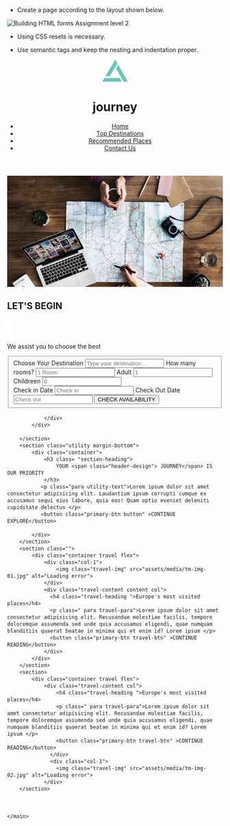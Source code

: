 - Create a page according to the layout shown below.

![Building HTML forms Assignment level 2](https://raw.githubusercontent.com/suraj122/AC-STYLE-images/master/building-html-forms/ex-2.png)

- Using CSS resets is necessary.

- Use semantic tags and keep the nesting and indentation proper.

<!DOCTYPE html>
<html lang="en">
<head>
    <meta charset="UTF-8">
    <meta http-equiv="X-UA-Compatible" content="IE=edge">
    <meta name="viewport" content="width=device-width, initial-scale=1.0">
    <title>Document</title>
    <link rel="stylesheet" href="assets/stylesheet/style.css">
<!----Google Font---->
<link rel="preconnect" href="https://fonts.gstatic.com">
<link href="https://fonts.googleapis.com/css2?family=Poppins:ital,wght@0,100;0,200;0,300;0,400;0,500;0,600;0,700;0,800;0,900;1,100;1,200;1,300;1,400;1,500;1,600;1,700;1,800;1,900&display=swap" rel="stylesheet">
<!--Font Awesome-->
<script src="https://kit.fontawesome.com/f98f63fd9d.js" crossorigin="anonymous"></script>
</head>
<body>
    <main>
        <header class="header">
            <div class="container flex">
                <div class="flex">
                   <img src="assets/media/logo.png" alt="Loading error">
                   <h1 class="heading">journey</h1>
                </div>
                <nav class="nav">
                    <ul class="flex">
                        <li><a class="home" href="#">Home</a></li>
                        <li><a href="#">Top Destinations</a></li>
                        <li><a href="#">Recommended Places</a></li>
                        <li><a href="#">Contact Us</a></li>
                    </ul>
                </nav>
            </div>
        </header>
        <section class="hero">
            <div class="container">
                <div class="img">
                    <img class="banner-img" src="assets/media/banner.jpg" alt="Loading error">
                </div>
                <div class="bg-content">
                  <h2 class="bg-heading">LET'S BEGIN</h2>
                  <img class="dot"src="assets/media/dots-3.png" alt="Loading error">
                  <p class="bg-para">We assist you to choose the best</p>
                  <div class="hero-icon">
                    <i class="fas fa-angle-down"></i>
                  </div>
                  <div class="form">
                      <form class="hero-form" action="index.html" method="post">
                           <fieldset>
                              <div class="flex justify">
                              <label>Choose Your Destination 
                                 <input class="form-control" type="text" name="destination"  placeholder="Type your destination..."/>
                              </label>
                              <label>How many rooms? 
                                <input class="form-control" type="number" name="rooms?"  placeholder="1 Room"/>
                             </label>
                             <label>Adult
                                <input class="form-control-1 " type="number" name="person"  placeholder="1 "/>
                             </label>
                             <label>Childreen
                                <input class="form-control-1 " type="number" name="person"  placeholder="0"/>
                             </label>
                            </div>
                            <div class="flex justify">
                             <label>Check in Date
                                <input  class="form-control" type="text" name="date"  placeholder="Check in"/>
                             </label>
                             <label>Check Out Date
                                <input class="form-control" type="text" name="date"  placeholder="Check out"/>
                             </label>
                             <button class="btn">CHECK AVAILABILITY</button>
                            </div>
                          </fieldset>
                      </form>
                  </div>

                </div>
            </div>

        </section>
        <section class="utility margin-bottom">
            <div class="container">
                <h3 class= "section-heading">
                    YOUR <span class="header-design"> JOURNEY</span> IS OUR PRIORITY
                </h3>
               <p class="para utility-text">Lorem ipsum dolor sit amet consectetur adipisicing elit. Laudantium ipsum corrupti cumque ex accusamus sequi eius labore, quia eos! Quam optio eveniet deleniti cupiditate delectus </p>
               <button class="primary-btn button" >CONTINUE EXPLORE</button>
            
            </div>
        </section>
        <section class="">
            <div class="container travel flex">
                <div class="col-1">
                    <img class="travel-img" src="assets/media/tm-img-01.jpg" alt="Loading error">
                </div>
                <div class="travel-content content col">
                  <h4 class="travel-heading ">Europe's most visited places</h4>
                  <p class=" para travel-para">Lorem ipsum dolor sit amet consectetur adipisicing elit. Recusandae molestiae facilis, tempore doloremque assumenda sed unde quia accusamus eligendi, quae numquam blanditiis quaerat beatae in minima qui et enim id? Lorem ipsum </p>
                  <button class="primary-btn travel-btn" >CONTINUE READING</button>
                </div>
            </div>
        </section>
        <section>
            <div class="container travel flex">
                <div class="travel-content col">
                    <h4 class="travel-heading ">Europe's most visited places</h4>
                    <p class=" para travel-para">Lorem ipsum dolor sit amet consectetur adipisicing elit. Recusandae molestiae facilis, tempore doloremque assumenda sed unde quia accusamus eligendi, quae numquam blanditiis quaerat beatae in minima qui et enim id? Lorem ipsum </p>
                    <button class="primary-btn travel-btn" >CONTINUE READING</button>
                  </div>
                  <div class="col-1">
                    <img class="travel-img" src="assets/media/tm-img-02.jpg" alt="Loading error">
                </div>
        </section>
      
           
      
    </main>
</body>
</html>